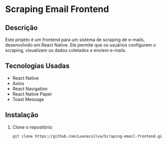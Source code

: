 # Scraping Email Frontend

## Descrição
Este projeto é um frontend para um sistema de scraping de e-mails, desenvolvido em React Native. Ele permite que os usuários configurem o scraping, visualizem os dados coletados e enviem e-mails.

## Tecnologias Usadas
- React Native
- Axios
- React Navigation
- React Native Paper
- Toast Message

## Instalação

1. Clone o repositório:
   ```bash
   git clone https://github.com/Luanacsilva/Scraping-email-frontend.git
